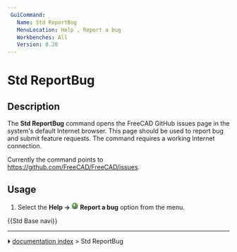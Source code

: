 ```yaml
---
 GuiCommand:
   Name: Std ReportBug
   MenuLocation: Help , Report a bug
   Workbenches: All
   Version: 0.20
---
```


# Std ReportBug

## Description

The **Std ReportBug** command opens the FreeCAD GitHub issues page in the system\'s default Internet browser. This page should be used to report bug and submit feature requests. The command requires a working Internet connection.

Currently the command points to [<https://github.com/FreeCAD/FreeCAD/issues>](https://github.com/FreeCAD/FreeCAD/issues).

## Usage

1.  Select the **Help → <img src="images/Std_ReportBug.svg" width=16px> Report a bug** option from the menu.




 {{Std Base navi}}



---
⏵ [documentation index](../README.md) > Std ReportBug
